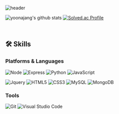 ![header](https://capsule-render.vercel.app/api?type=cylinder&color=auto&height=180&Section=header&text=welcome&fontSize=80&animation=fadeIn&fontAlignY=50&desc=Yoona.J's%20GITHUB%20Profile&descSize=25&descAlign=60&descAlignY=70)

![yoonajang's github stats](https://github-readme-stats.vercel.app/api?username=yoonajang&show_icons=true)
[![Solved.ac Profile](http://mazassumnida.wtf/api/v2/generate_badge?boj=o119a)](https://solved.ac/o119a/)

<!-- [![yoonajang's github stats](https://github-readme-stats.vercel.app/api/top-langs/?username=yoonajang&show_icons=true&hide_border=true&title_color=004386&icon_color=004386&layout=compact)](https://github.com/yoonajang)
 -->
 </br>
 
 
## 🛠 Skills
### Platforms & Languages

![Node](https://img.shields.io/badge/node.js-339933?style=for-the-badge&logo=Node.js&logoColor=white)
![Express](https://img.shields.io/badge/express-000000?style=for-the-badge&logo=express&logoColor=white)
![Python](https://img.shields.io/badge/Python-3776AB.svg?&style=for-the-badge&logo=Python&logoColor=white)
![JavaScript](https://img.shields.io/badge/JavaScript-F7DF1E.svg?&style=for-the-badge&logo=JavaScript&logoColor=white)

![Jquery](https://img.shields.io/badge/jquery-0769AD?style=for-the-badge&logo=jquery&logoColor=white)
![HTML5](https://img.shields.io/badge/HTML5-E34F26.svg?&style=for-the-badge&logo=HTML5&logoColor=white)
![CSS3](https://img.shields.io/badge/CSS3-1572B6.svg?&style=for-the-badge&logo=CSS3&logoColor=white)
![MySQL](https://img.shields.io/badge/MySQL-4479A1.svg?&style=for-the-badge&logo=MySQL&logoColor=white)
![MongoDB](https://img.shields.io/badge/mongoDB-47A248?style=for-the-badge&logo=MongoDB&logoColor=white)
 <p align="center">
 
### Tools
![Git](https://img.shields.io/badge/Git-F05032.svg?&style=for-the-badge&logo=Git&logoColor=white)
![Visual Studio Code](https://img.shields.io/badge/Visual%20Studio%20Code-007ACC.svg?&style=for-the-badge&logo=Visual%20Studio%20Code&logoColor=white)



<!-- ![TypeScript](https://img.shields.io/badge/TypeScript-3178C6.svg?&style=for-the-badge&logo=TypeScript&logoColor=white) -->
